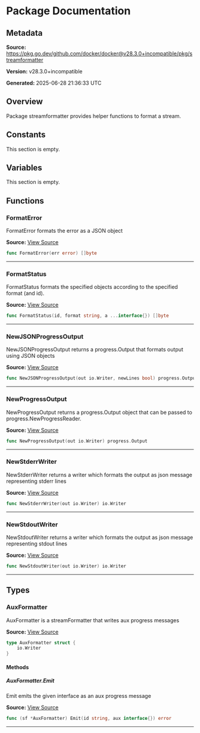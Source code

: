 # Package Documentation

## Metadata

**Source:** https://pkg.go.dev/github.com/docker/docker@v28.3.0+incompatible/pkg/streamformatter

**Version:** v28.3.0+incompatible

**Generated:** 2025-06-28 21:36:33 UTC

## Overview

Package streamformatter provides helper functions to format a stream.


## Constants

This section is empty.

## Variables

This section is empty.

## Functions

### FormatError

FormatError formats the error as a JSON object

**Source:** [View Source](https://github.com/docker/docker/blob/v28.3.0/pkg/streamformatter/streamformatter.go#L33)  

```go
func FormatError(err error) []byte
```

---

### FormatStatus

FormatStatus formats the specified objects according to the specified format (and id).

**Source:** [View Source](https://github.com/docker/docker/blob/v28.3.0/pkg/streamformatter/streamformatter.go#L23)  

```go
func FormatStatus(id, format string, a ...interface{}) []byte
```

---

### NewJSONProgressOutput

NewJSONProgressOutput returns a progress.Output that formats output
using JSON objects

**Source:** [View Source](https://github.com/docker/docker/blob/v28.3.0/pkg/streamformatter/streamformatter.go#L100)  

```go
func NewJSONProgressOutput(out io.Writer, newLines bool) progress.Output
```

---

### NewProgressOutput

NewProgressOutput returns a progress.Output object that can be passed to
progress.NewProgressReader.

**Source:** [View Source](https://github.com/docker/docker/blob/v28.3.0/pkg/streamformatter/streamformatter.go#L94)  

```go
func NewProgressOutput(out io.Writer) progress.Output
```

---

### NewStderrWriter

NewStderrWriter returns a writer which formats the output as json message
representing stderr lines

**Source:** [View Source](https://github.com/docker/docker/blob/v28.3.0/pkg/streamformatter/streamwriter.go#L43)  

```go
func NewStderrWriter(out io.Writer) io.Writer
```

---

### NewStdoutWriter

NewStdoutWriter returns a writer which formats the output as json message
representing stdout lines

**Source:** [View Source](https://github.com/docker/docker/blob/v28.3.0/pkg/streamformatter/streamwriter.go#L35)  

```go
func NewStdoutWriter(out io.Writer) io.Writer
```

---

## Types

### AuxFormatter

AuxFormatter is a streamFormatter that writes aux progress messages

**Source:** [View Source](https://github.com/docker/docker/blob/v28.3.0/pkg/streamformatter/streamformatter.go#L142)  

```go
type AuxFormatter struct {
	io.Writer
}
```

#### Methods

##### AuxFormatter.Emit

Emit emits the given interface as an aux progress message

**Source:** [View Source](https://github.com/docker/docker/blob/v28.3.0/pkg/streamformatter/streamformatter.go#L147)  

```go
func (sf *AuxFormatter) Emit(id string, aux interface{}) error
```

---

